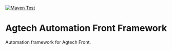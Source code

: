 [![Maven Test](https://github.com/AgTechHub/agtech-automation-front/actions/workflows/run-test.yml/badge.svg)](https://github.com/AgTechHub/agtech-automation-front/actions/workflows/run-test.yml)
# Agtech Automation Front Framework

Automation framework for Agtech Front.
